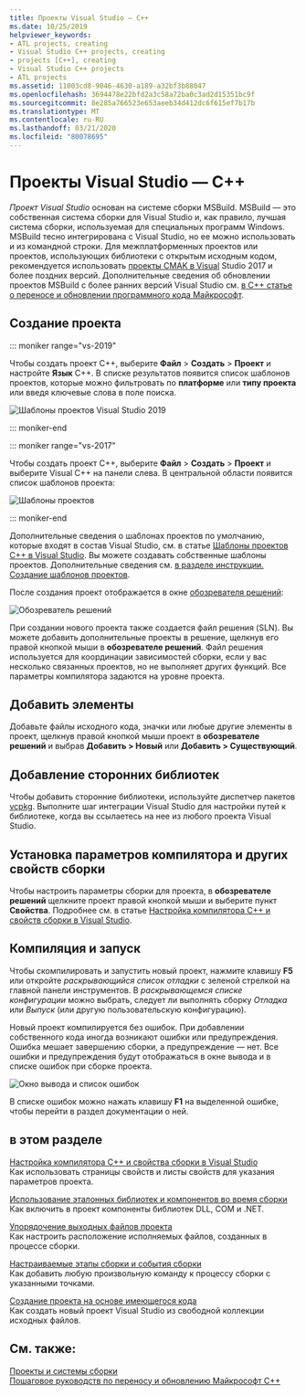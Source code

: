 ```yaml
---
title: Проекты Visual Studio — C++
ms.date: 10/25/2019
helpviewer_keywords:
- ATL projects, creating
- Visual Studio C++ projects, creating
- projects [C++], creating
- Visual Studio C++ projects
- ATL projects
ms.assetid: 11003cd8-9046-4630-a189-a32bf3b88047
ms.openlocfilehash: 3694478e22bfd2a3c58a72ba0c3ad2d15351bc9f
ms.sourcegitcommit: 8e285a766523e653aeeb34d412dc6f615ef7b17b
ms.translationtype: MT
ms.contentlocale: ru-RU
ms.lasthandoff: 03/21/2020
ms.locfileid: "80078695"
---
```

# <a name="visual-studio-projects---c"></a>Проекты Visual Studio — C++

*Проект Visual Studio* основан на системе сборки MSBuild. MSBuild — это собственная система сборки для Visual Studio и, как правило, лучшая система сборки, используемая для специальных программ Windows. MSBuild тесно интегрирована с Visual Studio, но ее можно использовать и из командной строки. Для межплатформенных проектов или проектов, использующих библиотеки с открытым исходным кодом, рекомендуется использовать [проекты CMAK в Visual](cmake-projects-in-visual-studio.md) Studio 2017 и более поздних версий. Дополнительные сведения об обновлении проектов MSBuild с более ранних версий Visual Studio см. [в C++ статье о переносе и обновлении программного кода Майкрософт](../porting/visual-cpp-porting-and-upgrading-guide.md).

## <a name="create-a-project"></a>Создание проекта

::: moniker range="vs-2019"

Чтобы создать проект C++, выберите **Файл** > **Создать** > **Проект** и настройте **Язык** C++. В списке результатов появится список шаблонов проектов, которые можно фильтровать по **платформе** или **типу проекта** или введя ключевые слова в поле поиска.

   ![Шаблоны проектов Visual Studio 2019](../build/media/vs2019-choose-console-app.png "Visual Studio 2019: диалоговое окно создания проекта")

::: moniker-end

::: moniker range="vs-2017"

Чтобы создать проект C++, выберите **Файл** > **Создать** > **Проект** и выберите Visual C++ на панели слева. В центральной области появится список шаблонов проекта:

   ![Шаблоны проектов](../overview/media/vs2017-new-project.png "Visual Studio 2017: диалоговое окно создания проекта")

::: moniker-end

Дополнительные сведения о шаблонах проектов по умолчанию, которые входят в состав Visual Studio, см. в статье [Шаблоны проектов C++ в Visual Studio](reference/visual-cpp-project-types.md). Вы можете создавать собственные шаблоны проектов. Дополнительные сведения см. [в разделе инструкции. Создание шаблонов проектов](/visualstudio/ide/how-to-create-project-templates).

После создания проект отображается в окне [обозревателя решений](/visualstudio/ide/solutions-and-projects-in-visual-studio):

   ![Обозреватель решений](media/mathlibrary-solution-explorer-153.png)

При создании нового проекта также создается файл решения (SLN). Вы можете добавить дополнительные проекты в решение, щелкнув его правой кнопкой мыши в **обозревателе решений**. Файл решения используется для координации зависимостей сборки, если у вас несколько связанных проектов, но не выполняет других функций. Все параметры компилятора задаются на уровне проекта.

## <a name="add-items"></a>Добавить элементы

Добавьте файлы исходного кода, значки или любые другие элементы в проект, щелкнув правой кнопкой мыши проект в **обозревателе решений** и выбрав **Добавить > Новый** или **Добавить > Существующий**.

## <a name="add-third-party-libraries"></a>Добавление сторонних библиотек

Чтобы добавить сторонние библиотеки, используйте диспетчер пакетов [vcpkg](vcpkg.md). Выполните шаг интеграции Visual Studio для настройки путей к библиотеке, когда вы ссылаетесь на нее из любого проекта Visual Studio.

## <a name="set-compiler-options-and-other-build-properties"></a>Установка параметров компилятора и других свойств сборки

Чтобы настроить параметры сборки для проекта, в **обозревателе решений** щелкните проект правой кнопкой мыши и выберите пункт **Свойства**. Подробнее см. в статье [Настройка компилятора C++ и свойств сборки в Visual Studio](working-with-project-properties.md).

## <a name="compile-and-run"></a>Компиляция и запуск

Чтобы скомпилировать и запустить новый проект, нажмите клавишу **F5** или откройте *раскрывающийся список отладки* с зеленой стрелкой на главной панели инструментов. В *раскрывающемся списке конфигурации* можно выбрать, следует ли выполнять сборку *Отладка* или *Выпуск* (или другую пользовательскую конфигурацию).

Новый проект компилируется без ошибок. При добавлении собственного кода иногда возникают ошибки или предупреждения. Ошибка мешает завершению сборки, а предупреждение — нет. Все ошибки и предупреждения будут отображаться в окне вывода и в списке ошибок при сборке проекта.

   ![Окно вывода и список ошибок](../overview/media/vs2017-output-error-list.png)

В списке ошибок можно нажать клавишу **F1** на выделенной ошибке, чтобы перейти в раздел документации о ней.

## <a name="in-this-section"></a>в этом разделе

[Настройка компилятора C++ и свойства сборки в Visual Studio](working-with-project-properties.md)<br/>
Как использовать страницы свойств и листы свойств для указания параметров проекта.

[Использование эталонных библиотек и компонентов во время сборки](adding-references-in-visual-cpp-projects.md)<br/>
Как включить в проект компоненты библиотек DLL, COM и .NET.

[Упорядочение выходных файлов проекта](how-to-organize-project-output-files-for-builds.md)<br/>
Как настроить расположение исполняемых файлов, созданных в процессе сборки.

[Настраиваемые этапы сборки и события сборки](understanding-custom-build-steps-and-build-events.md)<br/>
Как добавить любую произвольную команду к процессу сборки с указанными точками.

[Создание проекта на основе имеющегося кода](how-to-create-a-cpp-project-from-existing-code.md)<br/>
Как создать новый проект Visual Studio из свободной коллекции исходных файлов.

## <a name="see-also"></a>См. также:

[Проекты и системы сборки](projects-and-build-systems-cpp.md)<br>
[Пошаговое руководств по переносу и обновлению Майкрософт C++](../porting/visual-cpp-porting-and-upgrading-guide.md)
